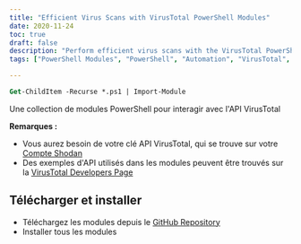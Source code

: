 ```yaml
---
title: "Efficient Virus Scans with VirusTotal PowerShell Modules"
date: 2020-11-24
toc: true
draft: false
description: "Perform efficient virus scans with the VirusTotal PowerShell Modules by automating the interaction with VirusTotal API and streamlining your security workflow."
tags: ["PowerShell Modules", "PowerShell", "Automation", "VirusTotal", "Virus Scans", "Domain Scans", "API Key", "VirusTotal API", "VirusTotal Developers Page", "System Administration", "Security Workflow", "Efficient Virus Scans", "Download and Install", "GitHub Repository", "API Usage Examples"]

---
```

```ps
Get-ChildItem -Recurse *.ps1 | Import-Module
```
Une collection de modules PowerShell pour interagir avec l'API VirusTotal  **Remarques :** - Vous aurez besoin de votre clé API VirusTotal, qui se trouve sur votre [Compte Shodan](https://www.virustotal.com/gui/) - Des exemples d'API utilisés dans les modules peuvent être trouvés sur la [VirusTotal Developers Page](https://developers.virustotal.com/reference#getting-started)  ## Télécharger et installer - Téléchargez les modules depuis le [GitHub Repository](https://github.com/simeononsecurity/VirusTotal-PS) - Installer tous les modules